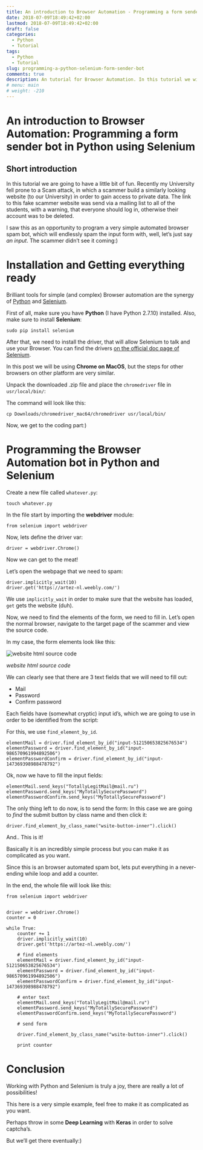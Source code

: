 ```yaml
---
title: An introduction to Browser Automation - Programming a form sender bot in Python using Selenium
date: 2018-07-09T18:49:42+02:00
lastmod: 2018-07-09T18:49:42+02:00
draft: false
categories:
  - Python
  - Tutorial
tags:
  - Python
  - Tutorial
slug: programming-a-python-selenium-form-sender-bot
comments: true
description: An tutorial for Browser Automation. In this tutorial we will be programming a very simple bot in Python using Selenium to send forms.
# menu: main
# weight: -210
---
```


# An introduction to Browser Automation: Programming a form sender bot in Python using Selenium

## Short introduction

In this tutorial we are going to have a little bit of fun. Recently my University fell prone to a Scam attack, in which a scammer build a similarly looking website (to our University) in order to gain access to private data. The link to this fake scammer website was send via a mailing list to all of the students, with a warning, that everyone should log in, otherwise their account was to be deleted. 

I saw this as an opportunity to program a very simple automated browser spam bot, which will endlessly spam the input form with, well, let’s just say *an input*.
The scammer didn’t see it coming:)

# Installation and Getting everything ready

Brilliant tools for simple (and complex) Browser automation are the synergy of [Python](https://www.python.org/) and [Selenium](http://selenium-python.readthedocs.io/).

First of all, make sure you have **Python** (I have Python 2.7.10) installed. Also, make sure to install **Selenium**:

`sudo pip install selenium` 

After that, we need to install the driver, that will allow Selenium to talk and use your Browser. You can find the drivers [on the official doc page of Selenium](http://selenium-python.readthedocs.io/installation.html).

In this post we will be using **Chrome on MacOS**, but the steps for other browsers on other platform are very similar.

Unpack the downloaded .zip file and place the `chromedriver` file in `usr/local/bin/`:

The command will look like this:

`cp Downloads/chromedriver_mac64/chromedriver usr/local/bin/`

Now, we get to the coding part:)

# Programming the Browser Automation bot in Python and Selenium

Create a new file called `whatever.py`:

`touch whatever.py`

In the file start by importing the **webdriver** module:

`from selenium import webdriver`

Now, lets define the driver var:

```
driver = webdriver.Chrome()
```
Now we can get to the meat!

Let’s open the webpage that we need to spam:

```
driver.implicitly_wait(10)
driver.get('https://artez-nl.weebly.com/')
```

We use `implicitly_wait` in order to make sure that the website has loaded, `get` gets the website (duh).

Now, we need to find the elements of the form, we need to fill in. Let’s open the normal browser, navigate to the target page of the scammer and view the source code.

In my case, the form elements look like this:

![website html source code](/images/blog/target-website-source.jpg)

*website html source code*

We can clearly see that there are 3 text fields that we will need to fill out:

- Mail
- Password
- Confirm password

Each fields have (somewhat cryptic) input id’s, which we are going to use in order to be identified from the script:

For this, we use `find_element_by_id`.

```
elementMail = driver.find_element_by_id("input-512150653825676534")
elementPassword = driver.find_element_by_id("input-986570961994892506")
elementPasswordConfirm = driver.find_element_by_id("input-147369398988478792")
```

Ok, now we have to fill the input fields:

```
elementMail.send_keys("TotallyLegitMail@mail.ru")
elementPassword.send_keys("MyTotallySecurePassword")
elementPasswordConfirm.send_keys("MyTotallySecurePassword")
```

The only thing left to do now, is to send the form: In this case we are going to *find* the submit button by class name and then click it:

`driver.find_element_by_class_name("wsite-button-inner").click()`

And.. This is it!

Basically it is an incredibly simple process but you can make it as complicated as you want.

Since this is an browser automated spam bot, lets put everything in a never-ending while loop and add a counter.

In the end, the whole file will look like this:

```
from selenium import webdriver


driver = webdriver.Chrome()
counter = 0

while True:
    counter += 1
    driver.implicitly_wait(10)
    driver.get('https://artez-nl.weebly.com/')

    # find elements
    elementMail = driver.find_element_by_id("input-512150653825676534")
    elementPassword = driver.find_element_by_id("input-986570961994892506")
    elementPasswordConfirm = driver.find_element_by_id("input-147369398988478792")
    
    # enter text
    elementMail.send_keys("TotallyLegitMail@mail.ru")
    elementPassword.send_keys("MyTotallySecurePassword")
    elementPasswordConfirm.send_keys("MyTotallySecurePassword")

    # send form

    driver.find_element_by_class_name("wsite-button-inner").click()

    print counter
```

# Conclusion

Working with Python and Selenium is truly a joy, there are really a lot of possibilities!

This here is a very simple example, feel free to make it as complicated as you want. 

Perhaps throw in some **Deep Learning** with **Keras** in order to solve captcha’s.

But we’ll get there eventually:)


